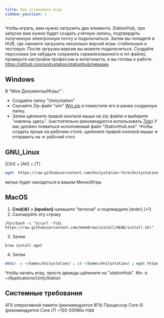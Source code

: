 ```yaml
---
title: Как установить игру
sidebar_position: 2
---
```


Чтобы играть, вам нужно загрузить два элемента.
StationHub, при запуске вам нужно будет создать учётную запись, подтвердить полученную электронную почту и подключиться.
Затем вы попадете в HUB, где сможете загрузить несколько версий игры: стабильную и тестовую.
После загрузки версии вы можете подключиться.
Создайте персонажа (не забудьте сохранить сериализованного в txt-файле), проверьте настройки профессии и антагониста, и вы готовы к работе. 
https://github.com/unitystation/stationhub/releases

## Windows ##
В "Мои Документы/Игры/" :
- Создайте папку "Unitystation"
- Скачайте Zip-файл "win" [Win.zip](https://github.com/unitystation/stationhub/releases/latest/) и поместите его в ранее созданную папку.
- Затем щёлкните правой кнопкой мыши на zip-файле и выберите "извлечь здесь". (настоятельно рекомендуется использовать [7zip](https://www.7-zip.org/a/7z2107-x64.msi)) 
У вас должен появиться исполняемый файл "StationHub.exe".
Чтобы создать ярлык на рабочем столе, щелкните правой кнопкой мыши => отправить на => рабочий стол.

## GNU_Linux ##
[Ctrl] + [Alt] + [T]
```bash
wget  https://raw.githubusercontent.com/Unitystation-fork/Unitystation-Others/blob/main/Installation-Script/UnityStationInstaller.sh -O ~/UnityStationInstaller.sh ; sudo chmod 750 ~/UnityStationInstaller.sh ; sudo ~/UnityStationInstaller.sh
```
ярлык будет находиться в вашем Меню/Игры 

## MacOS ##
 1. **Cmd(⌘) + [пробел]** напишите "terminal" и подтвердите [enter] (⏎)
 2. Скопируйте эту строку 
 
```properties
/bin/bash -c "$(curl -fsSL https://raw.githubusercontent.com/Homebrew/install/HEAD/install.sh)" 
```
 3. Затем

```properties
brew install wget
```

 4.  Затем
```bash
mkdir -p ~/Games/Unitystation/ ; cd ~/Games/Unitystation/ ; wget https://github.com/unitystation/stationhub/releases/download/930/osx930.zip ; wget https://github.com/unitystation/stationhub/blob/develop/UnitystationLauncher/Assets/unityico.png ; unzip *.zip ; rm -rfv *.zip ./ ;sudo chmod -R 750 ./StationHub ; killall Terminal
```
Чтобы начать игру, просто дважды щёлкните на "stationHub".
#ln -s ~/Applications/UnityStation

## Системные требования ##
4Гб оперативной памяти (рекомендуется 8Гб)
Процессор Core i5 (рекомендуется Core i7)
~150-200Mio Hdd
